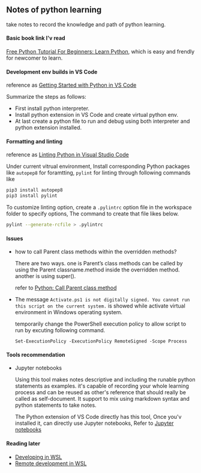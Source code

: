 ## Notes of python learning
take notes to record the knowledge and path of python learning.

#### Basic book link I'v read
[Free Python Tutorial For Beginners: Learn Python](https://python.land/python-tutorial), which is easy and frendly for newcomer to learn.

#### Development env builds in VS Code
reference as [Getting Started with Python in VS Code](https://code.visualstudio.com/docs/python/python-tutorial)

Summarize the steps as follows:
- First install python interpreter.
- Install python extension in VS Code and create virtual python env.
- At last create a python file to run and debug using both interpreter and python extension installed.

#### Formatting and linting
reference as [Linting Python in Visual Studio Code](https://code.visualstudio.com/docs/python/linting#_pylint)

Under current vitrual environment, Install corresponding Python packages like `autopep8` for foramtting, `pylint` for linting through following commands like 

```sh
pip3 install autopep8
pip3 install pylint
```
To customize linting option, create a `.pylintrc` option file in the workspace folder to specify options, The command to create that file likes below.

```sh
pylint --generate-rcfile > .pylintrc
```

#### Issues
- how to call Parent class methods within the overridden methods?

    There are two ways. one is Parent’s class methods can be called by using the Parent classname.method inside the overridden method. another is using super().
    
    refer to [Python: Call Parent class method](https://www.geeksforgeeks.org/python-call-parent-class-method/)

- The message `Activate.ps1 is not digitally signed. You cannot run this script on the current system.` is showed while activate virtual environment in Windows operating system.
    
    temporarily change the PowerShell execution policy to allow script to run by excuting following command.

    ```console
    Set-ExecutionPolicy -ExecutionPolicy RemoteSigned -Scope Process
    ```

#### Tools recommendation
- Jupyter notebooks
  
  Using this tool makes notes descriptive and including the runable python statements as examples. it's capable of recording your whole learning process and can be reused as other's reference that should really be called as self-document. It support to mix using markdown syntax and python statements to take notes.

  The Python extension of VS Code directly has this tool, Once you'v installed it, can directly use Jupyter notebooks, Refer to [Jupyter notebooks](https://code.visualstudio.com/docs/languages/python#_jupyter-notebooks) 

#### Reading later
- [Developing in WSL](https://code.visualstudio.com/docs/remote/wsl)
- [Remote development in WSL](https://code.visualstudio.com/docs/remote/wsl-tutorial)
